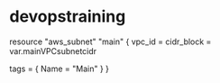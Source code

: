 # devopstraining


resource "aws_subnet" "main" {
  vpc_id     = 
  cidr_block = var.mainVPCsubnetcidr

  tags = {
    Name = "Main"
  }
}